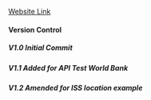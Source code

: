 [Website Link](https://readri205.github.io/Heady_Cocktails_IFE/)

#### Version Control

##### V1.0 Initial Commit
##### V1.1 Added for API Test World Bank
##### V1.2 Amended for ISS location example